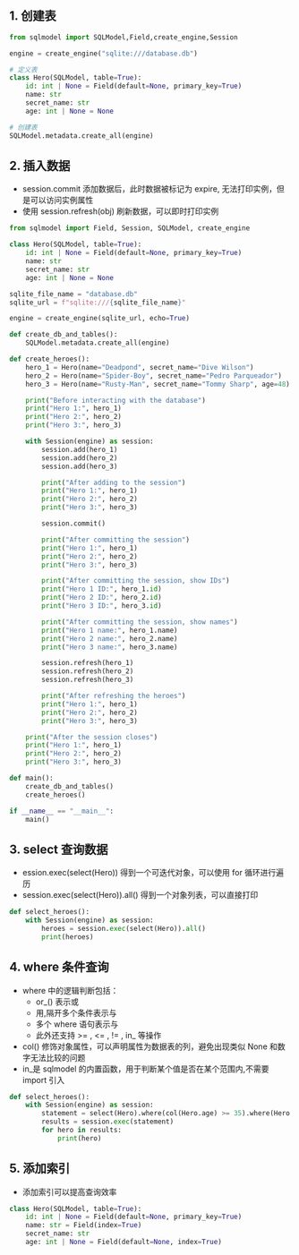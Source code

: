 ## 1. 创建表

```python
from sqlmodel import SQLModel,Field,create_engine,Session

engine = create_engine("sqlite:///database.db")

# 定义表
class Hero(SQLModel, table=True):
    id: int | None = Field(default=None, primary_key=True)
    name: str
    secret_name: str
    age: int | None = None

# 创建表
SQLModel.metadata.create_all(engine)
```

## 2. 插入数据

- session.commit 添加数据后，此时数据被标记为 expire, 无法打印实例，但是可以访问实例属性
- 使用 session.refresh(obj) 刷新数据，可以即时打印实例

```python
from sqlmodel import Field, Session, SQLModel, create_engine

class Hero(SQLModel, table=True):
    id: int | None = Field(default=None, primary_key=True)
    name: str
    secret_name: str
    age: int | None = None

sqlite_file_name = "database.db"
sqlite_url = f"sqlite:///{sqlite_file_name}"

engine = create_engine(sqlite_url, echo=True)

def create_db_and_tables():
    SQLModel.metadata.create_all(engine)

def create_heroes():
    hero_1 = Hero(name="Deadpond", secret_name="Dive Wilson")
    hero_2 = Hero(name="Spider-Boy", secret_name="Pedro Parqueador")
    hero_3 = Hero(name="Rusty-Man", secret_name="Tommy Sharp", age=48)

    print("Before interacting with the database")
    print("Hero 1:", hero_1)
    print("Hero 2:", hero_2)
    print("Hero 3:", hero_3)

    with Session(engine) as session:
        session.add(hero_1)
        session.add(hero_2)
        session.add(hero_3)

        print("After adding to the session")
        print("Hero 1:", hero_1)
        print("Hero 2:", hero_2)
        print("Hero 3:", hero_3)

        session.commit()

        print("After committing the session")
        print("Hero 1:", hero_1)
        print("Hero 2:", hero_2)
        print("Hero 3:", hero_3)

        print("After committing the session, show IDs")
        print("Hero 1 ID:", hero_1.id)
        print("Hero 2 ID:", hero_2.id)
        print("Hero 3 ID:", hero_3.id)

        print("After committing the session, show names")
        print("Hero 1 name:", hero_1.name)
        print("Hero 2 name:", hero_2.name)
        print("Hero 3 name:", hero_3.name)

        session.refresh(hero_1)
        session.refresh(hero_2)
        session.refresh(hero_3)

        print("After refreshing the heroes")
        print("Hero 1:", hero_1)
        print("Hero 2:", hero_2)
        print("Hero 3:", hero_3)

    print("After the session closes")
    print("Hero 1:", hero_1)
    print("Hero 2:", hero_2)
    print("Hero 3:", hero_3)

def main():
    create_db_and_tables()
    create_heroes()

if __name__ == "__main__":
    main()
```

## 3. select 查询数据

- ession.exec(select(Hero)) 得到一个可迭代对象，可以使用 for 循环进行遍历
- session.exec(select(Hero)).all() 得到一个对象列表，可以直接打印

```python
def select_heroes():
    with Session(engine) as session:
        heroes = session.exec(select(Hero)).all()
        print(heroes)
```

## 4. where 条件查询

- where 中的逻辑判断包括：
  - or\_() 表示或
  - 用\,隔开多个条件表示与
  - 多个 where 语句表示与
  - 此外还支持 >= , <= , != , in\_ 等操作
- col() 修饰对象属性，可以声明属性为数据表的列，避免出现类似 None 和数字无法比较的问题
- in\_是 sqlmodel 的内置函数，用于判断某个值是否在某个范围内,不需要 import 引入

```python
def select_heroes():
    with Session(engine) as session:
        statement = select(Hero).where(col(Hero.age) >= 35).where(Hero.age.in_(range(35,37)))
        results = session.exec(statement)
        for hero in results:
            print(hero)
```

## 5. 添加索引

- 添加索引可以提高查询效率

```python
class Hero(SQLModel, table=True):
    id: int | None = Field(default=None, primary_key=True)
    name: str = Field(index=True)
    secret_name: str
    age: int | None = Field(default=None, index=True)
```
